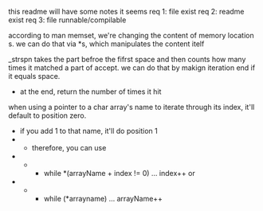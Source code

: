 this readme will have some notes
it seems 
req 1: file exist
req 2: readme exist
req 3: file runnable/compilable

according to man memset, we're changing the content of memory location s. we can do that via *s, which manipulates the content itelf


_strspn takes the part befroe the fifrst space and then counts how many times it matched a part of accept. we can do that by makign iteration end if it equals space.
- at the end, return the number of times it hit

when using a pointer to a char array's name to iterate through its index, it'll default to position zero.
-  if you add 1 to that name, it'll do position 1
- - therefore, you can use 
- - - while *(arrayName + index != 0) … index++ or
- - - while (*arrayname) … arrayName++
